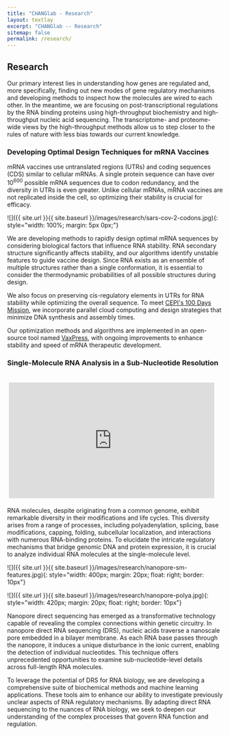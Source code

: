 ```yaml
---
title: "CHANGlab - Research"
layout: textlay
excerpt: "CHANGlab -- Research"
sitemap: false
permalink: /research/
---
```


## Research

Our primary interest lies in understanding how genes are regulated and,
more specifically, finding out new modes of gene regulatory mechanisms
and developing methods to inspect how the molecules are wired to
each other. In the meantime, we are focusing on post-transcriptional
regulations by the RNA binding proteins using high-throughput biochemistry
and high-throughput nucleic acid sequencing. The transcriptome- and
proteome-wide views by the high-throughput methods allow us to step
closer to the rules of nature with less bias towards our current
knowledge.

### Developing Optimal Design Techniques for mRNA Vaccines

mRNA vaccines use untranslated regions (UTRs) and coding sequences
(CDS) similar to cellular mRNAs. A single protein sequence can have over
10<sup>600</sup> possible mRNA sequences due to codon redundancy, and the
diversity in UTRs is even greater. Unlike cellular mRNAs, mRNA vaccines
are not replicated inside the cell, so optimizing their stability is
crucial for efficacy.

![]({{ site.url }}{{ site.baseurl }}/images/research/sars-cov-2-codons.jpg){: style="width: 100%; margin: 5px 0px;"}

We are developing methods to rapidly design optimal mRNA sequences
by considering biological factors that influence RNA stability. RNA
secondary structure significantly affects stability, and our algorithms
identify unstable features to guide vaccine design. Since RNA exists as
an ensemble of multiple structures rather than a single conformation,
it is essential to consider the thermodynamic probabilities of all
possible structures during design.

We also focus on preserving cis-regulatory elements in UTRs for RNA
stability while optimizing the overall sequence. To meet [CEPI's 100 Days
Mission](https://cepi.net/cepi-20-and-100-days-mission), we incorporate
parallel cloud computing and design strategies that minimize DNA synthesis
and assembly times.

Our optimization methods and algorithms are implemented in an open-source
tool named [VaxPress](https://github.com/ChangLabSNU/VaxPress), with
ongoing improvements to enhance stability and speed of mRNA therapeutic
development.

### Single-Molecule RNA Analysis in a Sub-Nucleotide Resolution

<iframe id="ytplayer" type="text/html" width="480" height="270"
  src="https://www.youtube.com/embed/RcP85JHLmnI?mute=1&cc_load_policy=0&controls=0&disablekb=1&loop=1&modestbranding=1&start=33&end=67"
  frameborder="0" style="width: 480px; margin: 20px; float: right; border: 10px"
  ></iframe>

RNA molecules, despite originating from a common genome, exhibit
remarkable diversity in their modifications and life cycles. This
diversity arises from a range of processes, including polyadenylation,
splicing, base modifications, capping, folding, subcellular localization,
and interactions with numerous RNA-binding proteins. To elucidate the
intricate regulatory mechanisms that bridge genomic DNA and protein
expression, it is crucial to analyze individual RNA molecules at the
single-molecule level.

![]({{ site.url }}{{ site.baseurl }}/images/research/nanopore-sm-features.jpg){: style="width: 400px; margin: 20px; float: right; border: 10px"}

![]({{ site.url }}{{ site.baseurl }}/images/research/nanopore-polya.jpg){: style="width: 420px; margin: 20px; float: right; border: 10px"}

Nanopore direct sequencing has emerged as a transformative technology
capable of revealing the complex connections within genetic circuitry. In
nanopore direct RNA sequencing (DRS), nucleic acids traverse a nanoscale
pore embedded in a bilayer membrane. As each RNA base passes through
the nanopore, it induces a unique disturbance in the ionic current,
enabling the detection of individual nucleotides. This technique offers
unprecedented opportunities to examine sub-nucleotide-level details
across full-length RNA molecules.

To leverage the potential of DRS for RNA biology, we are developing
a comprehensive suite of biochemical methods and machine learning
applications. These tools aim to enhance our ability to investigate
previously unclear aspects of RNA regulatory mechanisms. By adapting
direct RNA sequencing to the nuances of RNA biology, we seek to deepen
our understanding of the complex processes that govern RNA function
and regulation.

